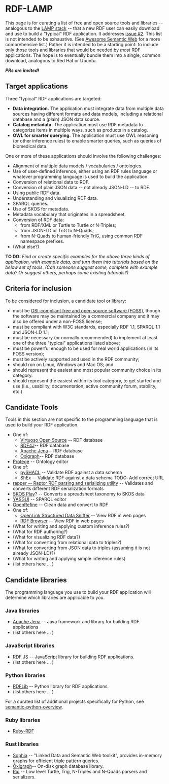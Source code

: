 # RDF-LAMP

This page is for curating a list of free and open source tools and libraries -- analogous to the [LAMP stack](https://en.wikipedia.org/wiki/LAMP_%28software_bundle%29) -- that a new RDF user can easily download and use to build a "typical" RDF application.  It addresses [issue #2](https://github.com/w3c/EasierRDF/issues/2).  This list is not intended to be exhaustive.  (See [Awesome Semantic Web](https://github.com/semantalytics/awesome-semantic-web) for a more comprehensive list.)  Rather it is intended to be a starting point: to include only those tools and libraries that would be needed by _most_ RDF applications.  The hope is to eventually bundle them into a single, common download, analogous to Red Hat or Ubuntu.

_**PRs are invited!**_

## Target applications
Three "typical" RDF applications are targeted:

* **Data integration.** The application must integrate data from multiple data sources having different formats and data models, including a relational database and a (plain) JSON data source.
* **Catalog metadata.** The application must use RDF metadata to categorize items in multiple ways, such as products in a catalog.
* **OWL for smarter querying.** The application must use OWL reasoning (or other inference rules) to enable smarter queries, such as queries of biomedical data.

One or more of these applications should involve the following challenges:

* Alignment of multiple data models / vocabularies / ontologies. 
* Use of user-defined inference, either using an RDF rules language or whatever programming language is used to build the application.
* Conversion of relational data to RDF.
* Conversion of plain JSON data -- not already JSON-LD -- to RDF.
* Using public RDF data.
* Understanding and visualizing RDF data.
* SPARQL queries.
* Use of SKOS for metadata.
* Metadata vocabulary that originates in a spreadsheet.
* Conversion of RDF data:
  * from RDF/XML or Turtle to Turtle or N-Triples; 
  * from JSON-LD or TriG to N-Quads;
  * from N-Quads to human-friendly TriG, using common RDF namespace prefixes.
* (What else?)

**TO DO:** _Find or create specific examples for the above three kinds of application, with example data, and turn them into tutorials based on the below set of tools.   (Can someone suggest some, complete with example data?  Or suggest others, perhaps some existing tutorials?)_

## Criteria for inclusion
To be considered for inclusion, a candidate tool or library:
* must be [OSI-compliant free and open source software (FOSS)](https://opensource.org/), though the software may be maintained by a commercial company and it may also be offered under a non-FOSS license;
* must be compliant with W3C standards, especially RDF 1.1, SPARQL 1.1 and JSON-LD 1.1;
* must be necessary (or normally recommended) to implement at least one of the three "typical" applications listed above;
* must be powerful enough to be used for real world applications (in its FOSS version);
* must be actively supported and used in the RDF community;
* should run on Linux, Windows and Mac OS; and
* should represent the easiest and most popular community choice in its category.
* should represent the easiest within its tool category, to get started and use (i.e., usability, documentation, active community forum, stability, etc.)

## Candidate Tools
Tools in this section are not specific to the programming language that is used to build your RDF application.

* One of:
  * [Virtuoso Open Source](https://github.com/openlink/virtuoso-opensource/) -- RDF database
  * [RDF4J](https://www.rdf4j.org/)-- RDF database
  * [Apache Jena](https://jena.apache.org/)-- RDF database
  * [Oxigraph](https://github.com/oxigraph/oxigraph)-- RDF database
* [Protege](https://protege.stanford.edu) -- Ontology editor
* One of:
  * [pySHACL](https://github.com/RDFLib/pySHACL/) -- Validate RDF against a data schema
  * ShEx -- Validate RDF against a data schema TODO: Add correct URL
* [rapper -- Raptor RDF parsing and serializing utility](https://librdf.org/raptor/rapper.html) -- Validates and converts different RDF serialization formats
* [SKOS Play](https://skos-play.sparna.fr/play/about)? -- Converts a spreadsheet taxonomy to SKOS data
* [YASGUI](https://triply.cc/docs/yasgui) -- SPARQL editor 
* [OpenRefine](https://openrefine.org/) -- Clean data and convert to RDF
* One of:
  * [OpenLink Structured Data Sniffer](https://github.com/OpenLinkSoftware/OSDS_extension) -- View RDF in web pages
  * [RDF Browser](https://addons.mozilla.org/en-US/firefox/addon/rdf-browser/) -- View RDF in web pages
* (What for writing and applying custom inference rules?)
* (What for RDF authoring?)
* (What for visualizing RDF data?)
* (What for converting from relational data to triples?)
* (What for converting from JSON data to triples (assuming it is not already JSON-LD)?)
* (What for writing and applying simple inference rules)
* (list others here ... )

## Candidate libraries
The programming language you use to build your RDF application will determine which libraries are applicable to you.

### Java libraries

* [Apache Jena](https://jena.apache.org/download/index.cgi) -- Java framework and library for building RDF applications
* (list others here ... )

### JavaScript libraries

* [RDF JS](https://rdf.js.org/) -- JavaScript library for building RDF applications.
* (list others here ... )

### Python libraries

* [RDFLib](https://pypi.org/project/rdflib/) -- Python library for RDF applications.
* (list others here ... )

For a curated list of additional projects specifically for Python, see [semantic-python-overview](https://github.com/pysemtec/semantic-python-overview).

### Ruby libraries

* [Ruby-RDF](https://github.com/ruby-rdf/linkeddata)

### Rust libraries

* [Sophia](https://github.com/pchampin/sophia_rs) -- "Linked Data and Semantic Web toolkit", provides in-memory graphs for efficient triple pattern queries.
* [Oxigraph](https://github.com/oxigraph/oxigraph)-- On-disk graph database library.
* [Rio](https://crates.io/crates/rio_turtle/0.6.2) --  Low level Turtle, Trig, N-Triples and N-Quads parsers and serializers.

